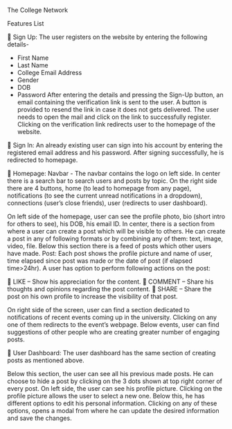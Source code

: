 The College Network

Features List

 Sign Up:
The user registers on the website by entering the following details-
- First Name
- Last Name
- College Email Address
- Gender
- DOB
- Password
After entering the details and pressing the Sign-Up button, an email
containing the verification link is sent to the user. A button is provided to
resend the link in case it does not gets delivered.
The user needs to open the mail and click on the link to successfully
register. Clicking on the verification link redirects user to the homepage of
the website.

 Sign In:
An already existing user can sign into his account by entering the registered
email address and his password. After signing successfully, he is redirected
to homepage.

 Homepage:
Navbar - The navbar contains the logo on left side. In center there is a
search bar to search users and posts by topic. On the right side there are 4
buttons, home (to lead to homepage from any page), notifications (to see
the current unread notifications in a dropdown), connections (user’s close
friends), user (redirects to user dashboard).

On left side of the homepage, user can see the profile photo, bio (short
intro for others to see), his DOB, his email ID.
In center, there is a section from where a user can create a post which will
be visible to others. He can create a post in any of following formats or by
combining any of them: text, image, video, file.
Below this section there is a feed of posts which other users have made.
Post: Each post shows the profile picture and name of user, time elapsed
since post was made or the date of post (if elapsed time&gt;24hr).
A user has option to perform following actions on the post:

 LIKE – Show his appreciation for the content.
 COMMENT – Share his thoughts and opinions regarding the post
content.
 SHARE – Share the post on his own profile to increase the visibility of
that post.

On right side of the screen, user can find a section dedicated to
notifications of recent events coming up in the university. Clicking on any
one of them redirects to the event’s webpage.
Below events, user can find suggestions of other people who are creating
greater number of engaging posts.

 User Dashboard:
The user dashboard has the same section of creating posts as mentioned
above.

Below this section, the user can see all his previous made posts. He can
choose to hide a post by clicking on the 3 dots shown at top right corner of
every post.
On left side, the user can see his profile picture. Clicking on the profile
picture allows the user to select a new one. Below this, he has different
options to edit his personal information. Clicking on any of these options,
opens a modal from where he can update the desired information and save
the changes.